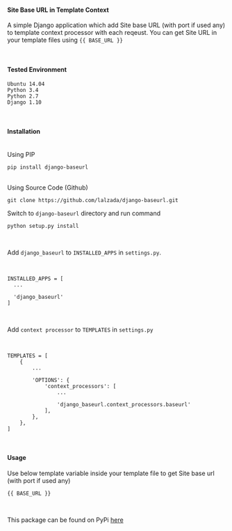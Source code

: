#### Site Base URL in Template Context
A simple Django application which add Site base URL (with port if used any) to template context processor with each reqeust. You can get Site URL in your template files using `{{ BASE_URL }}`

<br/>

#### Tested Environment
```
Ubuntu 14.04
Python 3.4
Python 2.7
Django 1.10
```

<br/>

#### Installation
<br/>
Using PIP

```
pip install django-baseurl
```

<br/>
Using Source Code (Github)

```
git clone https://github.com/lalzada/django-baseurl.git
```

Switch to `django-baseurl` directory and run command

```
python setup.py install
```

<br/>

Add `django_baseurl` to `INSTALLED_APPS` in `settings.py`. 

<br/>

```
INSTALLED_APPS = [
  ...
  
  'django_baseurl'
]
```

<br/>

Add `context processor` to `TEMPLATES` in `settings.py`

<br/>

```
TEMPLATES = [
    {
        ...
        
        'OPTIONS': {
            'context_processors': [
                ...
                
                'django_baseurl.context_processors.baseurl'
            ],
        },
    },
]

```

<br/>

#### Usage
Use below template variable inside your template file to get Site base url (with port if used any)

```
{{ BASE_URL }}
```

<br/>

This package can be found on PyPi [here](https://pypi.python.org/pypi/django_baseurl)
